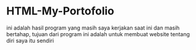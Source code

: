 # HTML-My-Portofolio
ini adalah hasil program yang masih saya kerjakan saat ini dan masih bertahap, tujuan dari program ini adalah untuk membuat website tentang diri saya itu sendiri
